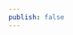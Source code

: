 ```yaml
---
publish: false
---
```


<script setup>
import Rough from '../../components/Rough.vue'
</script>

<Rough />
